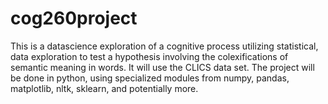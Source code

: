 # cog260project
This is a datascience exploration of a cognitive process utilizing statistical, data exploration to test a hypothesis involving the colexifications of semantic meaning in words. It will use the CLICS data set. The project will be done in python, using specialized modules from numpy, pandas, matplotlib, nltk, sklearn, and potentially more. 
